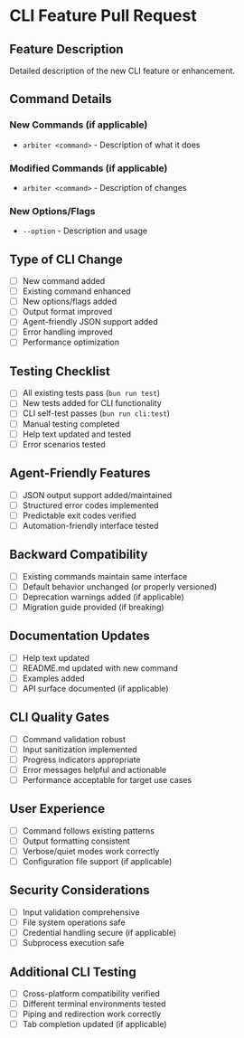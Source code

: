 # CLI Feature Pull Request

## Feature Description
Detailed description of the new CLI feature or enhancement.

## Command Details
### New Commands (if applicable)
- `arbiter <command>` - Description of what it does

### Modified Commands (if applicable)
- `arbiter <command>` - Description of changes

### New Options/Flags
- `--option` - Description and usage

## Type of CLI Change
- [ ] New command added
- [ ] Existing command enhanced
- [ ] New options/flags added
- [ ] Output format improved
- [ ] Agent-friendly JSON support added
- [ ] Error handling improved
- [ ] Performance optimization

## Testing Checklist
- [ ] All existing tests pass (`bun run test`)
- [ ] New tests added for CLI functionality
- [ ] CLI self-test passes (`bun run cli:test`)
- [ ] Manual testing completed
- [ ] Help text updated and tested
- [ ] Error scenarios tested

## Agent-Friendly Features
- [ ] JSON output support added/maintained
- [ ] Structured error codes implemented
- [ ] Predictable exit codes verified
- [ ] Automation-friendly interface tested

## Backward Compatibility
- [ ] Existing commands maintain same interface
- [ ] Default behavior unchanged (or properly versioned)
- [ ] Deprecation warnings added (if applicable)
- [ ] Migration guide provided (if breaking)

## Documentation Updates
- [ ] Help text updated
- [ ] README.md updated with new command
- [ ] Examples added
- [ ] API surface documented (if applicable)

## CLI Quality Gates
- [ ] Command validation robust
- [ ] Input sanitization implemented
- [ ] Progress indicators appropriate
- [ ] Error messages helpful and actionable
- [ ] Performance acceptable for target use cases

## User Experience
- [ ] Command follows existing patterns
- [ ] Output formatting consistent
- [ ] Verbose/quiet modes work correctly
- [ ] Configuration file support (if applicable)

## Security Considerations
- [ ] Input validation comprehensive
- [ ] File system operations safe
- [ ] Credential handling secure (if applicable)
- [ ] Subprocess execution safe

## Additional CLI Testing
- [ ] Cross-platform compatibility verified
- [ ] Different terminal environments tested
- [ ] Piping and redirection work correctly
- [ ] Tab completion updated (if applicable)
